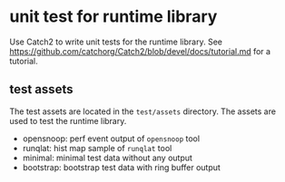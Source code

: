 # unit test for runtime library

Use Catch2 to write unit tests for the runtime library. See <https://github.com/catchorg/Catch2/blob/devel/docs/tutorial.md> for a tutorial.

## test assets

The test assets are located in the `test/assets` directory. The assets are used to test the runtime library.

- opensnoop: perf event output of `opensnoop` tool
- runqlat: hist map sample of `runqlat` tool
- minimal: minimal test data without any output
- bootstrap: bootstrap test data with ring buffer output
